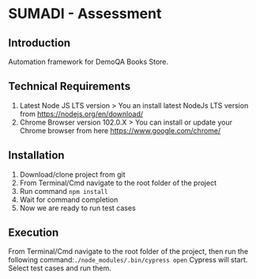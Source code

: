 # SUMADI - Assessment

## Introduction

Automation framework for DemoQA Books Store.

## Technical Requirements
1. Latest Node JS LTS version > You an install latest NodeJs LTS version from https://nodejs.org/en/download/
2. Chrome Browser version 102.0.X > You can install or update your Chrome browser from here https://www.google.com/chrome/

## Installation
1. Download/clone project from git
2. From Terminal/Cmd navigate to the root folder of the project
3. Run command `npm install`
4. Wait for command completion
5. Now we are ready to run test cases

## Execution
From Terminal/Cmd navigate to the root folder of the project, then run the following command:`./node_modules/.bin/cypress open`
Cypress will start. Select test cases and run them.
